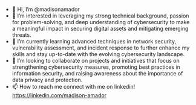 - 👋 Hi, I’m @madisonamador
- 👀 I’m interested in leveraging my strong technical background, passion for problem-solving, and deep understanding of cybersecurity to make a meaningful impact in securing digital assets and mitigating emerging threats.
- 🌱 I’m currently learning advanced techniques in network security, vulnerability assessment, and incident response to further enhance my skills and stay up-to-date with the evolving cybersecurity landscape.
- 💞️ I’m looking to collaborate on projects and initiatives that focus on strengthening cybersecurity measures, promoting best practices in information security, and raising awareness about the importance of data privacy and protection.
- 📫 How to reach me connect with me on linkedin! https://linkedin.com/madison-amador

<!---
madisonamador/madisonamador is a ✨ special ✨ repository because its `README.md` (this file) appears on your GitHub profile.
You can click the Preview link to take a look at your changes.
--->
